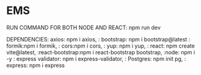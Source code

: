 # EMS

RUN COMMAND FOR BOTH NODE AND REACT: npm run dev

DEPENDENCIES: axios: npm i axios,
: bootstrap: npm i bootstrap@latest
: formik:npm i formik,
:   cors:npm i cors,
: yup: npm i yup,
: react: npm create vite@latest,
:react-bootstrap:npm i react-bootstrap bootstrap,
:node: npm i -y
: express validator: npm i express-validator,
: Postgres: npm init pg,
: express: npm i express
